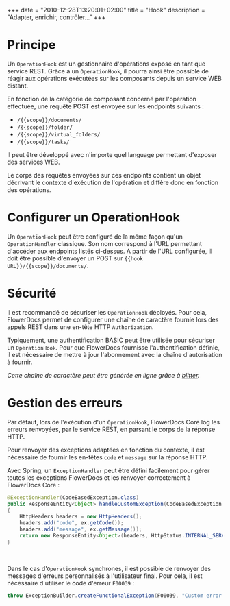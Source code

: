 +++
date = "2010-12-28T13:20:01+02:00"
title = "Hook"
description = "Adapter, enrichir, contrôler..."
+++

# Principe

Un `OperationHook` est un gestionnaire d'opérations exposé en tant que service REST. Grâce à un `OperationHook`, il pourra ainsi être possible de réagir aux opérations exécutées sur les composants depuis un service WEB distant.

En fonction de la catégorie de composant concerné par l'opération effectuée, une requête POST est envoyée sur les endpoints suivants : 

* `/{{scope}}/documents/`
* `/{{scope}}/folder/`
* `/{{scope}}/virtual_folders/`
* `/{{scope}}/tasks/`

Il peut être développé avec n'importe quel language permettant d'exposer des services WEB. 

Le corps des requêtes envoyées sur ces endpoints contient un objet décrivant le contexte d'exécution de l'opération et diffère donc en fonction des opérations.


# Configurer un OperationHook

Un `OperationHook` peut être configuré de la même façon qu'un `OperationHandler` classique. Son nom correspond à l'URL permettant d'accéder aux endpoints listés ci-dessus.
A partir de l'URL configurée, il doit être possible d'envoyer un POST sur `{{hook URL}}/{{scope}}/documents/`.

# Sécurité

Il est recommandé de sécuriser les `OperationHook` déployés. Pour cela, FlowerDocs permet de configurer une chaîne de caractère fournie lors des appels REST dans une en-tête HTTP `Authorization`.

Typiquement, une authentification BASIC peut être utilisée pour sécuriser un `OperationHook`. Pour que FlowerDocs fournisse l'authentification définie, il est nécessaire de mettre à jour l'abonnement avec la chaîne d'autorisation à fournir.

_Cette chaîne de caractère peut être générée en ligne grâce à [blitter](https://www.blitter.se/utils/basic-authentication-header-generator/)._


# Gestion des erreurs

Par défaut, lors de l'exécution d'un ``OperationHook``, FlowerDocs Core log les erreurs renvoyées, par le service REST, en parsant le corps de la réponse HTTP. 

Pour renvoyer des exceptions adaptées en fonction du contexte, il est nécessaire de fournir les en-têtes `code` et `message` sur la réponse HTTP.

Avec Spring, un `ExceptionHandler` peut être défini facilement pour gérer toutes les exceptions FlowerDocs et les renvoyer correctement à FlowerDocs Core :

```java
@ExceptionHandler(CodeBasedException.class)
public ResponseEntity<Object> handleCustomException(CodeBasedException ex, WebRequest request)
{
    HttpHeaders headers = new HttpHeaders();
    headers.add("code", ex.getCode());
    headers.add("message", ex.getMessage());
    return new ResponseEntity<Object>(headers, HttpStatus.INTERNAL_SERVER_ERROR);
}
```

<br/>

Dans le cas d'``OperationHook`` synchrones, il est possible de renvoyer des messages d'erreurs personnalisés à l'utilisateur final. 
Pour cela, il est nécessaire d'utiliser le code d'erreur ``F00039`` : 

```java
throw ExceptionBuilder.createFunctionalException(F00039, "Custom error message"); 
```
